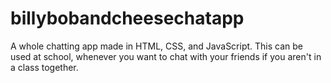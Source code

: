 # billybobandcheesechatapp
A whole chatting app made in HTML, CSS, and JavaScript. This can be used at school, whenever you want to chat with your friends if you aren't in a class together.
